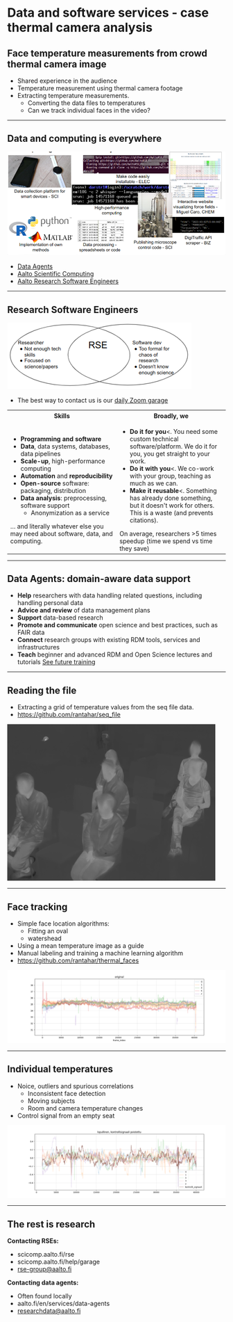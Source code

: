 # Data and software services - case thermal camera analysis



## Face temperature measurements from crowd thermal camera image

- Shared experience in the audience
- Temperature measurement using thermal camera footage
- Extracting temperature measurements.
  - Converting the data files to temperatures
  - Can we track individual faces in the video?


***

## Data and computing is everywhere

![Examples of data and RSE projects. Data collection platform for smart devices - SCI. Make code easily installable - ELEC. Interactive website visualizing force fields - CHEM. Data processing, spreadsheets to code Publishing microscope control data- SCI. DigiTraffic API scraper - BIZ.](projects.png)

- [Data Agents](https://www.aalto.fi/en/services/data-agents)
- [Aalto Scientific Computing](https://scicomp.aalto.fi/)
- [Aalto Research Software Engineers](https://scicomp.aalto.fi/rse/)

***


## Research Software Engineers

![Researcher - RSE - Software Developer. A researcher is focused on research and may not have software developments skills. A professional software developer is too formal for the chaos of a research project. A research software engineer sits in between, trained in research and software development.](RSE.png)
- The best way to contact us is our [daily Zoom garage](https://scicomp.aalto.fi/help/garage/)

<table style="width:100%">
  <tr>
    <th style="width:50%">Skills</th>
    <th style="width:50%">Broadly, we</th>
  </tr>
  <tr>
    <td style="width:50%">
      <ul>
        <li><b>Programming and software</b></li>
        <li><b>Data</b>, data systems, databases, data pipelines</li>
        <li><b>Scale-up</b>, high-performance computing</li>
        <li><b>Automation</b> and <b>reproducibility</b></li>
        <li><b>Open-source</b> software: packaging, distribution</li>
        <li><b>Data analysis</b>: preprocessing, software support
          <ul><li>Anonymization as a service</li></ul>
        </li>
      </ul>
      … and literally whatever else you may need about software, data, and computing.
    </td>
    <td style="width:50%">
      <ul>
        <li><b>Do it for you</b><. You need some custom technical software/platform.  We do it for you, you get straight to your work.</li>
        <li><b>Do it with you</b><. We co-work with your group, teaching as much as we can.</li>
        <li><b>Make it reusable</b><. Something has already done something, but it doesn't work for others. This is a waste (and prevents citations).</li>
      </ul>
      On average, researchers >5 times speedup (time we spend vs time they save)
    </td>
  </tr>
</table>


***


## Data Agents: domain-aware data support

- **Help** researchers with data handling related questions, including handling personal data
- **Advice and review** of data management plans
- **Support** data-based research
- **Promote and communicate** open science and best practices, such as FAIR data
- **Connect** research groups with existing RDM tools, services and infrastructures
- **Teach** beginner and advanced RDM and Open Science lectures and tutorials [See future training](https://www.aalto.fi/en/services/research-data-management-rdm-and-open-science#1-learn-about-research-data-management)


***


## Reading the file
- Extracting a grid of temperature values from the seq file data.
- https://github.com/rantahar/seq_file

![Example thermal camera image of 5 people sitting facing the same direction](thermal_example.png)


***


## Face tracking

- Simple face location algorithms:
  - Fitting an oval
  - watershead
- Using a mean temperature image as a guide
- Manual labeling and training a machine learning algorithm
- https://github.com/rantahar/thermal_faces

![Curves displaying multiple individual temperatures around 35C.](temp_data_original.png)

***



## Individual temperatures

- Noice, outliers and spurious correlations
  - Inconsistent face detection
  - Moving subjects
  - Room and camera temperature changes
- Control signal from an empty seat

![Curves displaying individual temperature fluctuations.](temp_data_final.png)

***


## The rest is research

**Contacting RSEs:**
 - scicomp.aalto.fi/rse
 - scicomp.aalto.fi/help/garage
 - rse-group@aalto.fi

**Contacting data agents:**
  - Often found locally
  - aalto.fi/en/services/data-agents
  - researchdata@aalto.fi


